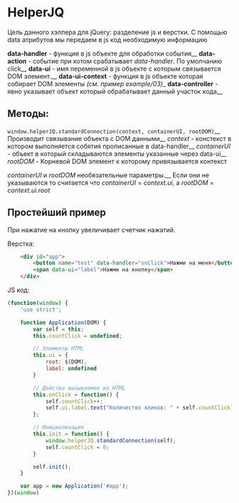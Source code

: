 # HelperJQ

Цель данного хэлпера для jQuery: разделение js и верстки.
С помощью data атрибутов мы передаем в js код необходимую информацию

**data-handler** - функция в js объекте для обработки события__
**data-action** - событие при котом срабатывает _data-handler_. По умолчанию click__
**data-ui** - имя переменной в js объекте с которым связывается DOM элемент.__
**data-ui-context** - функция в js объекте которая собирает DOM элементы _(см. пример example/03)__
**data-controller** - явно указывает объект который обрабатывает данный участок кода__

Методы:
----------

`window.helperJQ.standardConnection(context, containerUI, rootDOM)`__
Производит связывание объекта с DOM данными__
_context_ - констекст в котором выполняется собятия прописанные в data-handler__
_containerUI_ - объект в который складываются элементы указанные через data-ui__
_rootDOM_ - Корневой DOM элемент к которому привязывается контекст

_containerUI_ и _rootDOM_ необязательные параметры.__
Если они не указываются то считается что _containerUI_ = _context.ui_, а _rootDOM_ = _context.ui.root_

Простейший пример
----------
При нажатие на кнопку увеличивает счетчик нажатий.

Верстка:

```HTML
    <div id="app">
        <button name="test" data-handler="onClick">Нажми на меня</button>
        <span data-ui="label">Нажми на кнопку</span>
    </div>
```

JS код:

```js
(function(window) {
    'use strict';

    function Application(DOM) {
        var self = this;
        this.countClick = undefined;

        // Элементы HTML
        this.ui = {
            root: $(DOM),
            label: undefined
        }

        // Действо вызываемое из HTML
        this.onClick = function() {
            self.countClick++;
            self.ui.label.text("Количество кликов: " + self.countClick);
        };

        // Инициализация
        this.init = function() {
            window.helperJQ.standardConnection(self);
            self.countClick = 0;
        }

        self.init();
    }

    var app = new Application('#app');
})(window)
```